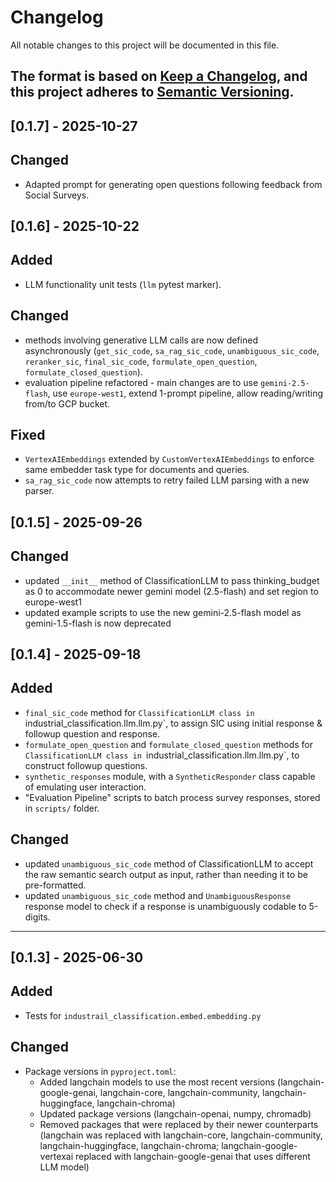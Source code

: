 # Changelog

All notable changes to this project will be documented in this file.

The format is based on [Keep a Changelog](https://keepachangelog.com/en/1.0.0/), and this project adheres to
[Semantic Versioning](https://semver.org/spec/v2.0.0.html).
---
## [0.1.7] - 2025-10-27

## Changed
- Adapted prompt for generating open questions following feedback from Social Surveys.


## [0.1.6] - 2025-10-22

## Added
- LLM functionality unit tests (`llm` pytest marker).

## Changed
- methods involving generative LLM calls are now defined asynchronously (`get_sic_code`, `sa_rag_sic_code`, `unambiguous_sic_code`, `reranker_sic`, `final_sic_code`, `formulate_open_question`, `formulate_closed_question`).
- evaluation pipeline refactored - main changes are to use `gemini-2.5-flash`, use `europe-west1`, extend 1-prompt pipeline, allow reading/writing from/to GCP bucket.

## Fixed
- `VertexAIEmbeddings` extended by `CustomVertexAIEmbeddings` to enforce same embedder task type for documents and queries.
- `sa_rag_sic_code` now attempts to retry failed LLM parsing with a new parser.


## [0.1.5] - 2025-09-26

## Changed
- updated `__init__` method of ClassificationLLM to pass thinking_budget as 0 to accommodate newer gemini model (2.5-flash) and set region to europe-west1
- updated example scripts to use the new gemini-2.5-flash model as gemini-1.5-flash is now deprecated

## [0.1.4] - 2025-09-18

## Added
- `final_sic_code` method for `ClassificationLLM class in `industrial_classification.llm.llm.py`, to assign SIC using initial response & followup question and response.
- `formulate_open_question` and `formulate_closed_question` methods for  `ClassificationLLM class in `industrial_classification.llm.llm.py`, to construct followup questions.
- `synthetic_responses` module, with a `SyntheticResponder` class capable of emulating user interaction.
- "Evaluation Pipeline" scripts to batch process survey responses, stored in `scripts/` folder.

## Changed
- updated `unambiguous_sic_code` method of ClassificationLLM to accept the raw semantic search output as input, rather than needing it to be pre-formatted.
- updated `unambiguous_sic_code` method and `UnambiguousResponse` response model to check if a response is unambiguously codable to 5-digits.

---
## [0.1.3] - 2025-06-30

## Added
- Tests for `industrail_classification.embed.embedding.py`

## Changed
- Package versions in `pyproject.toml`:
    - Added langchain models to use the most recent versions (langchain-google-genai, langchain-core, langchain-community, langchain-huggingface, langchain-chroma)
    - Updated package versions (langchain-openai, numpy, chromadb)
    - Removed packages that were replaced by their newer counterparts (langchain was replaced with langchain-core, langchain-community, langchain-huggingface, langchain-chroma; langchain-google-vertexai replaced with langchain-google-genai that uses different LLM model)
